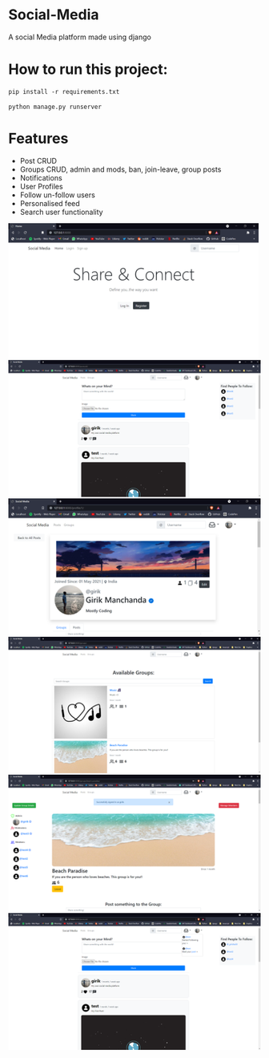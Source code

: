 # Social-Media
A social Media platform made using django

# How to run this project:
```
pip install -r requirements.txt
```
```
python manage.py runserver
```
# Features
- Post CRUD
- Groups CRUD, admin and mods, ban, join-leave, group posts
- Notifications
- User Profiles 
- Follow un-follow users
- Personalised feed
- Search user functionality 

<img src="assets/home.png" width="500px">

<img src="assets/posts.png">

<img src="assets/profiles.png">

<img src="assets/groups.png">

<img src="assets/groupposts.png">

<img src="assets/notifs.png">
